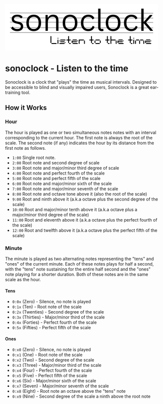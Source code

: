 ![Sonoclock logo](public/sonoclock-logo.png)

# sonoclock - Listen to the time

Sonoclock is a clock that "plays" the time as musical intervals. Designed to be accessible to blind and visually impaired users, Sonoclock is a great ear-training tool.

## How it Works

### Hour

The hour is played as one or two simultaneous notes notes with an interval corresponding to the current hour. The first note is always the root of the scale. The second note (if any) indicates the hour by its distance from the first note as follows.

* `1:00` Single root note.
* `2:00` Root note and second degree of scale
* `3:00` Root note and major/minor third degree of scale
* `4:00` Root note and perfect fourth of the scale
* `5:00` Root note and perfect fifth of the scale
* `6:00` Root note and major/minor sixth of the scale
* `7:00` Root note and major/minor seventh of the scale
* `8:00` Root note and octave tone above it (also the root of the scale)
* `9:00` Root and ninth above it (a.k.a octave plus the second degree of the scale)
* `10:00` Root and major/minor tenth above it (a.k.a octave plus a major/minor third degree of the scale)
* `11:00` Root and eleventh above it (a.k.a octave plus the perfect fourth of the scale)
* `12:00` Root and twelfth above it (a.k.a octave plus the perfect fifth of the scale)

### Minute

The minute is played as two alternating notes representing the "tens" and "ones" of the current minute. Each of these notes plays for half a second, with the "tens" note sustaining for the entire half second and the "ones" note playing for a shorter duration.  Both of these notes are in the same scale as the hour.

#### Tens

* `0:0x` (Zero) - Silence, no note  is played
* `0:1x` (Ten) - Root note of the scale
* `0:2x` (Twenties) - Second degree of the scale
* `0:3x` (Thirties) - Major/minor third of the scale
* `0:4x` (Forties) - Perfect fourth of the scale
* `0:5x` (Fifties) - Perfect fifth of the scale

#### Ones

* `0:x0` (Zero) - Silence, no note is played
* `0:x1` (One) - Root note of the scale
* `0:x2` (Two) - Second degree of the scale
* `0:x3` (Three) - Major/minor third of the scale
* `0:x4` (Four) - Perfect fourth of the scale
* `0:x5` (Five) - Perfect fifth of the scale
* `0:x6` (Six) - Major/minor sixth of the scale
* `0:x7` (Seven) - Major/minor seventh of the scale
* `0:x8` (Eight) - Root note an octave above the "tens" note
* `0:x9` (Nine) - Second degree of the scale a ninth above the root note